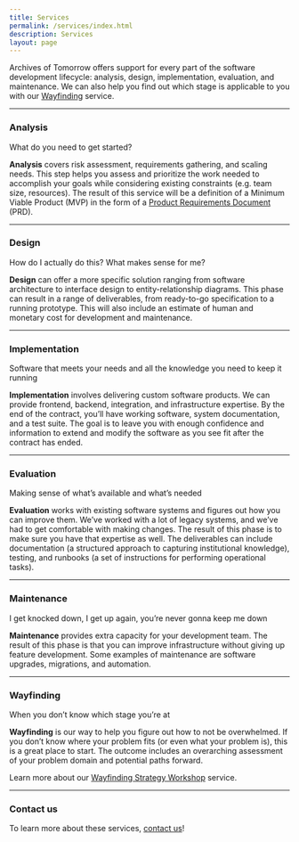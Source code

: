 ```yaml
---
title: Services
permalink: /services/index.html
description: Services
layout: page
---
```


Archives of Tomorrow offers support for every part of the software development lifecycle: analysis, design, implementation, evaluation, and maintenance. We can also help you find out which stage is applicable to you with our [Wayfinding](#wayfinding) service.

---

### Analysis

What do you need to get started?

**Analysis** covers risk assessment, requirements gathering, and scaling needs. This step helps you assess and prioritize the work needed to accomplish your goals while considering existing constraints (e.g. team size, resources). The result of this service will be a definition of a Minimum Viable Product (MVP) in the form of a [Product Requirements Document](https://en.wikipedia.org/wiki/Product_requirements_document) (PRD).

---

### Design

How do I actually do this? What makes sense for me?

**Design** can offer a more specific solution ranging from software architecture to interface design to entity-relationship diagrams. This phase can result in a range of deliverables, from ready-to-go specification to a running prototype. This will also include an estimate of human and monetary cost for development and maintenance.

---

### Implementation

Software that meets your needs and all the knowledge you need to keep it running

**Implementation** involves delivering custom software products. We can provide frontend, backend, integration, and infrastructure expertise. By the end of the contract, you’ll have working software, system documentation, and a test suite. The goal is to leave you with enough confidence and information to extend and modify the software as you see fit after the contract has ended.

---

### Evaluation

Making sense of what’s available and what’s needed

**Evaluation** works with existing software systems and figures out how you can improve them. We’ve worked with a lot of legacy systems, and we’ve had to get comfortable with making changes. The result of this phase is to make sure you have that expertise as well. The deliverables can include documentation (a structured approach to capturing institutional knowledge), testing, and runbooks (a set of instructions for performing operational tasks).

---

### Maintenance

I get knocked down, I get up again, you’re never gonna keep me down

**Maintenance** provides extra capacity for your development team. The result of this phase is that you can improve infrastructure without giving up feature development. Some examples of maintenance are software upgrades, migrations, and automation.

---

### Wayfinding

When you don’t know which stage you’re at

**Wayfinding** is our way to help you figure out how to not be overwhelmed. If you don’t know where your problem fits (or even what your problem is), this is a great place to start. The outcome includes an overarching assessment of your problem domain and potential paths forward.

Learn more about our [Wayfinding Strategy Workshop](/services/wayfinding/) service.

---

### Contact us

To learn more about these services, [contact us](/contact)!
